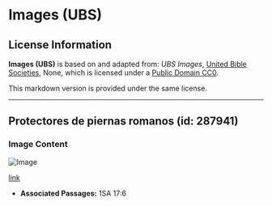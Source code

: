 # Images (UBS)

## License Information

**Images (UBS)** is based on and adapted from: _UBS Images_, [United Bible Societies](https://unitedbiblesocieties.org/), None, which is licensed under a [Public Domain CC0](https://creativecommons.org/public-domain/cc0/).

This markdown version is provided under the same license.



--------------------------------

## Protectores de piernas romanos (id: 287941)

### Image Content

![Image](https://cdn.aquifer.bible/aquifer-content/resources/Media/WEB-0388_leg_protectors_roman.jpg)

[link](https://cdn.aquifer.bible/aquifer-content/resources/Media/WEB-0388_leg_protectors_roman.jpg)

* **Associated Passages:** 1SA 17:6


